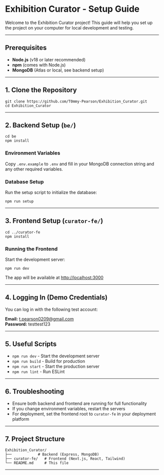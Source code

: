 
# Exhibition Curator - Setup Guide

Welcome to the Exhibition Curator project! This guide will help you set up the project on your computer for local development and testing.

---

## Prerequisites

- **Node.js** (v18 or later recommended)
- **npm** (comes with Node.js)
- **MongoDB** (Atlas or local, see backend setup)

---

## 1. Clone the Repository

```
git clone https://github.com/T0mmy-Pearson/Exhibition_Curator.git
cd Exhibition_Curator
```

---

## 2. Backend Setup (`be/`)

```
cd be
npm install
```

### Environment Variables

Copy `.env.example` to `.env` and fill in your MongoDB connection string and any other required variables.

### Database Setup

Run the setup script to initialize the database:

```
npm run setup
```

---

## 3. Frontend Setup (`curator-fe/`)

```
cd ../curator-fe
npm install
```

### Running the Frontend

Start the development server:

```
npm run dev
```

The app will be available at [http://localhost:3000](http://localhost:3000)

---

## 4. Logging In (Demo Credentials)

You can log in with the following test account:

**Email:** t.pearson0209@gmail.com  
**Password:** testtest123

---

## 5. Useful Scripts

- `npm run dev` - Start the development server
- `npm run build` - Build for production
- `npm run start` - Start the production server
- `npm run lint` - Run ESLint

---

## 6. Troubleshooting

- Ensure both backend and frontend are running for full functionality
- If you change environment variables, restart the servers
- For deployment, set the frontend root to `curator-fe` in your deployment platform

---

## 7. Project Structure

```
Exhibition_Curator/
├──            # Backend (Express, MongoDB)
├── curator-fe/   # Frontend (Next.js, React, Tailwind)
└── README.md     # This file
```

---

